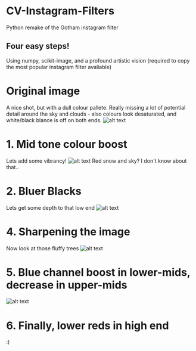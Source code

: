 # CV-Instagram-Filters
Python remake of the Gotham instagram filter

## Four easy steps! 
Using numpy, scikit-image, and a profound artistic vision (required to copy the most popular instagram filter avaliable)


# Original image
A nice shot, but with a dull colour pallete. Really missing a lot of potential detail around the sky and clouds - also colours look desaturated, and white/black blance is off on both ends.
![alt text](https://raw.githubusercontent.com/lukexyz/CV-Instagram-Filters/master/images/zell_am_see_snowboarding.jpg "Logo Title Text 1")

# 1. Mid tone colour boost
Lets add some vibrancy! 
![alt text](https://raw.githubusercontent.com/lukexyz/CV-Instagram-Filters/master/images/2_mid_tone_colour_boost.jpg "Logo Title Text 1")
Red snow and sky? I don't know about that..

# 2. Bluer Blacks
Lets get some depth to that low end
![alt text](https://github.com/lukexyz/CV-Instagram-Filters/blob/master/images/3_bluer_blacks.jpg?raw=true "Logo Title Text 1")

# 4. Sharpening the image
Now look at those fluffy trees
![alt text](https://github.com/lukexyz/CV-Instagram-Filters/blob/master/images/4_sharpened.jpg?raw=true "Logo Title Text 1")

# 5. Blue channel boost in lower-mids, decrease in upper-mids
![alt text](https://raw.githubusercontent.com/lukexyz/CV-Instagram-Filters/master/images/5_blue_adjusted.jpg "Logo Title Text 1")

# 6. Finally, lower reds in high end
:)
